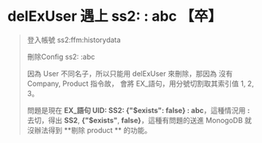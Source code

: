 # delExUser 遇上 ss2: : abc 【卒】

>登入帳號 ss2:ffm:historydata
>
>刪除Config ss2: :abc
>
>因為 User 不同名子，所以只能用 delExUser 來刪除，那因為 沒有 Company, Product 指令故， 會將 EX_語句，用分號切割取其索引值 1, 2, 3。
>
>問題是現在 **EX_語句  UID: SS2: {"$exists": false} : abc**，這種情況用 **:** 去切，得出 **SS2**, **{"$exists"**, **false}**，這種有問題的送進 MonogoDB 就沒辦法得到 **剔除 product ** 的功能。
>
>

